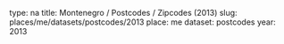 type: na
title: Montenegro / Postcodes / Zipcodes (2013)
slug: places/me/datasets/postcodes/2013
place: me
dataset: postcodes
year: 2013
